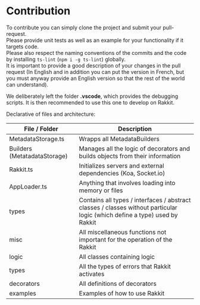 # Contribution
To contribute you can simply clone the project and submit your pull-request.  
Please provide unit tests as well as an example for your functionality if it targets code.  
Please also respect the naming conventions of the commits and the code by installing `ts-lint` (`npm i -g ts-lint`) globally.  
It is important to provide a good description of your changes in the pull request (In English and in addition you can put the version in French, but you must anyway provide an English version so that the rest of the world can understand).  

We deliberately left the folder **.vscode**, which provides the debugging scripts. It is then recommended to use this one to develop on Rakkit.  

Declarative of files and architecture:  

| File / Folder | Description |
| --- | --- |
| MetadataStorage.ts | Wrapps all MetadataBuilders |
| Builders (MetatadataStorage) | Manages all the logic of decorators and builds objects from their information |
| Rakkit.ts | Initializes servers and external dependencies (Koa, Socket.io) |
| AppLoader.ts | Anything that involves loading into memory or files |
| types | Contains all types / interfaces / abstract classes / classes without particular logic (which define a type) used by Rakkit |
| misc | All miscellaneous functions not important for the operation of the Rakkit |
| logic | All classes containing logic |
| types | All the types of errors that Rakkit activates |
| decorators | All definitions of decorators |
| examples | Examples of how to use Rakkit |
